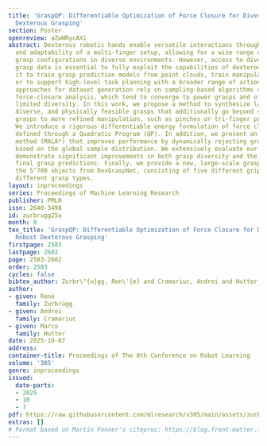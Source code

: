 ```yaml
---
title: 'GraspQP: Differentiable Optimization of Force Closure for Diverse and Robust
  Dexterous Grasping'
section: Poster
openreview: aZwWRycAXi
abstract: Dexterous robotic hands enable versatile interactions through the flexibility
  and adaptability of a multi-finger setup, allowing for a wise range of task-specific
  grasp configurations in diverse environments. However, access to diverse and high-quality
  grasp data is essential to fully exploit the capabilities of dexterous hands, be
  it to train grasp prediction models from point clouds, train manipulation policies,
  or to support high-level task planning with a broader range of action options. Existing
  approaches for dataset generation rely on sampling-based algorithms or simplified
  force-closure analysis, which tend to converge to power grasps and often exhibit
  limited diversity. In this work, we propose a method to synthesize large-scale,
  diverse, and physically feasible grasps that additionally go beyond simple power
  grasps to more refined manipulation, such as pinches or tri-finger precision grasps.
  We introduce a rigorous differentiable energy formulation of force closure, implicitly
  defined through a Quadratic Program (QP). In addition, we present an adjusted optimization
  method (MALA*) that improves performance by dynamically rejecting gradient steps
  based on the global sample distribution. We extensively evaluate our approach and
  demonstrate significant improvements in both grasp diversity and the stability of
  final grasp predictions. Finally, we provide a new, large-scale grasp dataset for
  the 5’700 objects from DexGraspNet, consisting of five different grippers and three
  different grasp types.
layout: inproceedings
series: Proceedings of Machine Learning Research
publisher: PMLR
issn: 2640-3498
id: zurbrugg25a
month: 0
tex_title: 'GraspQP: Differentiable Optimization of Force Closure for Diverse and
  Robust Dexterous Grasping'
firstpage: 2583
lastpage: 2602
page: 2583-2602
order: 2583
cycles: false
bibtex_author: Zurbr\"{u}gg, Ren\'{e} and Cramariuc, Andrei and Hutter, Marco
author:
- given: René
  family: Zurbrügg
- given: Andrei
  family: Cramariuc
- given: Marco
  family: Hutter
date: 2025-10-07
address:
container-title: Proceedings of The 8th Conference on Robot Learning
volume: '305'
genre: inproceedings
issued:
  date-parts:
  - 2025
  - 10
  - 7
pdf: https://raw.githubusercontent.com/mlresearch/v305/main/assets/zurbrugg25a/zurbrugg25a.pdf
extras: []
# Format based on Martin Fenner's citeproc: https://blog.front-matter.io/posts/citeproc-yaml-for-bibliographies/
---
```

